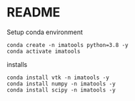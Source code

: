 # README

Setup conda environment
```
conda create -n imatools python=3.8 -y
conda activate imatools
```

installs
```
conda install vtk -n imatools -y
conda install numpy -n imatools -y
conda install scipy -n imatools -y
```
